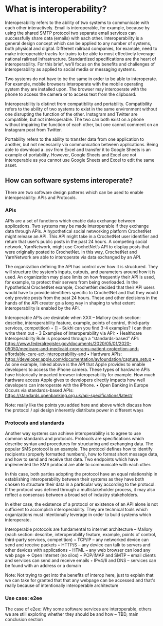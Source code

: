 # What is interoperability? 

Interoperability refers to the ability of two systems to communicate with each other interactively. Email is interoperable, for example, because by using the shared SMTP protocol two separate email services can successfully share data (emails) with each other. Interoperability is a general design concept which can be applied to any number of systems, both physical and digital. Different railroad companies, for example, need to make interoperable tracks for trains to be able to most effectively leverage national railroad infrastructure. Standardized specifications are the heart of interoperability. For this brief, we’ll focus on the benefits and challenges of interoperability as applied to social media or messaging systems.

Two systems do not have to be the same in order to be able to interoperate. For example, mobile browsers interoperate with the mobile operating system they are installed upon. The browser may interoperate with the phone to access the camera or to access text from the clipboard.

Interoperability is distinct from compatibility and portability. Compatibility refers to the ability of two systems to exist in the same environment without one disrupting the function of the other. Instagram and Twitter are compatible, but not interoperable. The two can both exist on a phone without impairing the function of each other, but one cannot comment on an Instagram post from Twitter.

Portability refers to the ability to transfer data from one application to another, but not necessarily via communication between applications. Being able to download a .csv from Excel and transfer it to Google Sheets is an example of portability. However, Google Sheets and Excel are not interoperable as you cannot use Google Sheets and Excel to edit the same asset.

## How can software systems interoperate?

There are two software design patterns which can be used to enable interoperability: APIs and Protocols.

### APIs

APIs are a set of functions which enable data exchange between applications. Two systems may be made interoperable if they exchange data through APIs. A hypothetical social networking platform CrochetNet might release an API. This API might take in a CrochetNet user identifier and return that user’s public posts in the past 24 hours. A competing social network, YarnNetwork, might use CrochetNet’s API to display posts that were originally posted to CrochetNet. In this way, CrochetNet and YarnNetwork are able to interoperate via data exchanged by an API.

The organization defining the API has control over how it is structured. They will structure the system’s inputs, outputs, and parameters around how it is used. An organization may place limits on how frequently their API is used, for example, to protect their servers from being overloaded. In the hypothetical CrochetNet example, CrochetNet decided that their API users would have to provide identifiers specific to CrochetNet and that they would only provide posts from the past 24 hours. These and other decisions in the hands of the API creator go a long way in shaping to what extent interoperability is enabled by the API.

Interoperable APIs are desirable when XXX – Mallory  (each section: describe, interoperability feature, example, points of control, third-party services, competition)
        ◦ [] – Sukhi can you find 3-4 examples? I can then write them out
        ◦ 3 Examples of Interoperability via API:
            ▪ Healthcare Interoperability Rule is proposed through a “standards-based” API: https://www.federalregister.gov/documents/2020/05/01/2020-05050/medicare-and-medicaid-programs-patient-protection-and-affordable-care-act-interoperability-and
            ▪ Hardware APIs: ​​https://developer.apple.com/documentation/avfoundation/capture_setup
                • As one example, linked above is the API that Apple provides to enable developers to access the iPhone camera. These types of hardware APIs have historically impacted browser interoperability for example. How much hardware access Apple gives to developers directly impacts how well developers can interoperate with the iPhone.
            ▪ Open Banking in Europe Occurs via standards-based APIs: https://standards.openbanking.org.uk/api-specifications/latest/

Note: really like the points you added here and above which discuss how the protocol / api design inherently distribute power in different ways

### Protocols and standards

Another way systems can achieve interoperability is to agree to use common standards and protocols. Protocols are specifications which describe syntax and procedures for structuring and exchanging data. The popular SMS protocol is an example. The protocol defines how to identify recipients (properly formatted numbers), how to format short message data, and how to send and receive that data. Two endpoints which have implemented the SMS protocol are able to communicate with each other. 

In this case, both parties adopting the protocol have an equal relationship in establishing interoperability between their systems as they have both chosen to structure their data in a particular way according to the protocol. If the protocol was defined through a multistakeholder process, it may also reflect a consensus between a broad set of industry stakeholders.

In either case, the existence of a protocol or existence of an API alone is not sufficient to accomplish interoperability. They are technical tools which organizations must intentionally leverage in order to build systems which interoperate.

Interoperable protocols are fundamental to internet architecture – Mallory (each section: describe, interoperability feature, example, points of control, third-party services, competition)
        ◦ TCP/IP – any networked device can send and receive packets
        ◦ HTTP/S – any device can talk to servers and other devices with applications
        ◦ HTML – any web browser can load any web page → Open Internet (no silos)
        ◦ POP/IMAP and SMTP – email clients and services can send and receive emails
        ◦ IPv4/6 and DNS – services can be found with an address or a domain

Note: Not trying to get into the benefits of interop here, just to explain that we can take for granted that that any webpage can be accessed and that's really because of intentionally interoperable architecture

### Use case: e2ee

The case of e2ee: Why some software services are interoperable, others we are still exploring whether they should be and how – TBD, main conclusion section
